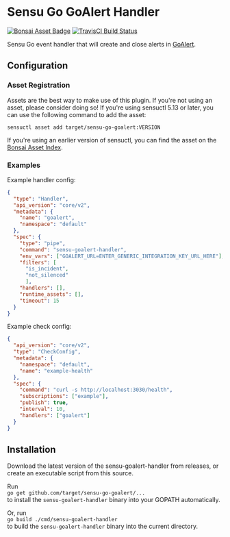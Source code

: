 # Sensu Go GoAlert Handler
[![Bonsai Asset Badge](https://img.shields.io/badge/Sensu%20Go%20Goalert%20Handler-Download%20Me-brightgreen.svg?colorB=89C967&logo=sensu)](https://bonsai.sensu.io/assets/target/sensu-go-goalert) [![TravisCI Build Status](https://travis-ci.org/target/sensu-go-goalert.svg?branch=master)](https://travis-ci.org/target/sensu-go-goalert)

Sensu Go event handler that will create and close alerts in [GoAlert](https://github.com/target/goalert).

## Configuration

### Asset Registration

Assets are the best way to make use of this plugin. If you're not using an asset, please consider doing so! If you're using sensuctl 5.13 or later, you can use the following command to add the asset: 

`sensuctl asset add target/sensu-go-goalert:VERSION`

If you're using an earlier version of sensuctl, you can find the asset on the [Bonsai Asset Index](https://bonsai.sensu.io/assets/target/sensu-go-goalert).

### Examples

Example handler config:

```json
{
  "type": "Handler",
  "api_version": "core/v2",
  "metadata": {
    "name": "goalert",
    "namespace": "default"
  },
  "spec": {
    "type": "pipe",
    "command": "sensu-goalert-handler",
    "env_vars": ["GOALERT_URL=ENTER_GENERIC_INTEGRATION_KEY_URL_HERE"],
    "filters": [
      "is_incident",
      "not_silenced"
      ],
    "handlers": [],
    "runtime_assets": [],
    "timeout": 15
  }
}
```

Example check config:

```json
{
  "api_version": "core/v2",
  "type": "CheckConfig",
  "metadata": {
    "namespace": "default",
    "name": "example-health"
  },
  "spec": {
    "command": "curl -s http://localhost:3030/health",
    "subscriptions": ["example"],
    "publish": true,
    "interval": 10,
    "handlers": ["goalert"]
  }
}
```

## Installation

Download the latest version of the sensu-goalert-handler from releases, or create an executable script from this source.

Run  
`go get github.com/target/sensu-go-goalert/...`  
to install the `sensu-goalert-handler` binary into your GOPATH automatically.

Or, run  
`go build ./cmd/sensu-goalert-handler`  
to build the `sensu-goalert-handler` binary into the current directory.
